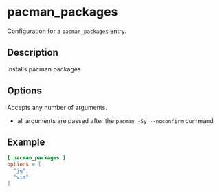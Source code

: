 # pacman_packages

Configuration for a `pacman_packages` entry.

## Description

Installs pacman packages.

## Options

Accepts any number of arguments.
- all arguments are passed after the `pacman -Sy --noconfirm` command

## Example

```toml
[ pacman_packages ]
options = [
  "jq",
  "vim"
]
```
